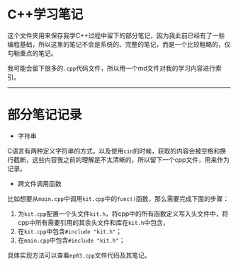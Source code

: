 # C++学习笔记

这个文件夹用来保存我学C++过程中留下的部分笔记，因为我此前已经有了一些编程基础，所以这里的笔记不会是系统的、完整的笔记，而是一个比较粗略的，仅勾勒重点的笔记。

我可能会留下很多的`.cpp`代码文件，所以用一个md文件对我的学习内容进行索引。

---

# 部分笔记记录

- 字符串

C语言有两种定义字符串的方式，以及使用`cin`的时候，获取的内容会被空格和换行截断，这些内容我之前的理解是不太清晰的，所以留下一个cpp文件，用来作为记录。

- 跨文件调用函数

比如想要从`main.cpp`中调用`kit.cpp`中的`func()`函数，那么需要完成下面的步骤：

1. 为`kit.cpp`配置一个头文件`kit.h`，将cpp中的所有函数定义写入头文件中，将cpp中所有需要引用的其余头文件和库在`kit.h`中包含，
2. 在`kit.cpp`中包含`#include "kit.h"`；
3. 在`main.cpp`中包含`#include "kit.h"`；

具体实现方法可以查看`ep03.cpp`文件代码及其笔记。
